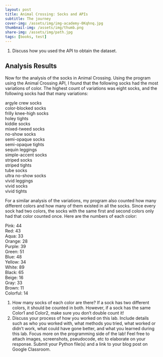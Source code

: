 ```yaml
---
layout: post
title: Animal Crossing: Socks and APIs
subtitle: The journey
cover-img: /assets/img/img-academy-0Kqhnq.jpg
thumbnail-img: /assets/img/thumb.png
share-img: /assets/img/path.jpg
tags: [books, test]
---
```


1. Discuss how you used the API to obtain the dataset.

## Analysis Results

Now for the analysis of the socks in Animal Crossing. Using the program using the Animal Crossing API, I found that the following socks had the most variations of color. The highest count of variations was eight socks, and the following socks had that many variations:


argyle crew socks<br>
color-blocked socks<br>
frilly knee-high socks<br>
holey tights<br>
kiddie socks<br>
mixed-tweed socks<br>
no-show socks<br>
semi-opaque socks<br>
semi-opaque tights<br>
sequin leggings<br>
simple-accent socks<br>
striped socks<br>
striped tights<br>
tube socks<br>
ultra no-show socks<br>
vivid leggings<br>
vivid socks<br>
vivid tights<be>


For a similar analysis of the variations, my program also counted how many different colors and how many of them existed in all the socks. Since every sock had two colors, the socks with the same first and second colors only had that color counted once. Here are the numbers of each color:


Pink: 44<br>
Red: 43<br>
Aqua: 33<br>
Orange: 28<br>
Purple: 39<br>
Green: 51<br>
Blue: 48<br>
Yellow: 34<br>
White: 89<br>
Black: 65<br>
Beige: 16<br>
Gray: 33<br>
Brown: 11<br>
Colorful: 14<br>

1. How many socks of each color are there? If a sock has two different colors, it should be counted in both. However, if a sock has the same Color1 and Color2, make sure you don’t double count it!
1. Discuss your process of how you worked on this lab. Include details such as who you worked with, what methods you tried, what worked or didn’t work, what could have gone better, and what you learned during this lab. Focus more on the programming side of the lab! Feel free to attach images, screenshots, pseudocode, etc to elaborate on your response.
Submit your Python file(s) and a link to your blog post on Google Classroom.

